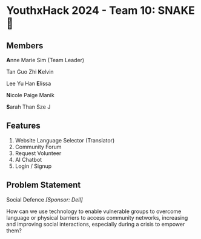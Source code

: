 # YouthxHack 2024 - Team 10: SNAKE 💚
## Members
**A**nne Marie Sim (Team Leader)

Tan Guo Zhi **K**elvin

Lee Yu Han **E**lissa

**N**icole Paige Manik

**S**arah Than Sze J

## Features
1. Website Language Selector (Translator)
2. Community Forum
3. Request Volunteer
4. AI Chatbot
5. Login / Signup

## Problem Statement
Social Defence *[Sponsor: Dell]*

How can we use technology to enable vulnerable groups to overcome language or physical barriers to access community networks, increasing and improving social interactions, especially during a crisis to empower them?
